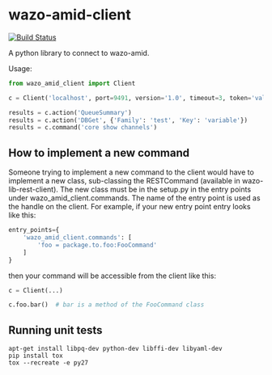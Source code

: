 # wazo-amid-client

[![Build Status](https://jenkins.wazo.community/buildStatus/icon?job=wazo-amid-client)](https://jenkins.wazo.community/job/wazo-amid-client)

A python library to connect to wazo-amid.

Usage:

```python
from wazo_amid_client import Client

c = Client('localhost', port=9491, version='1.0', timeout=3, token='valid-token')

results = c.action('QueueSummary')
results = c.action('DBGet', {'Family': 'test', 'Key': 'variable'})
results = c.command('core show channels')
```


## How to implement a new command

Someone trying to implement a new command to the client would have to implement a new class,
sub-classing the RESTCommand (available in wazo-lib-rest-client). The new class must be in the
setup.py in the entry points under wazo_amid_client.commands. The name of the entry point is used as
the handle on the client. For example, if your new entry point entry looks like this:

```python
entry_points={
    'wazo_amid_client.commands': [
        'foo = package.to.foo:FooCommand'
    ]
}
```

then your command will be accessible from the client like this:

```python
c = Client(...)

c.foo.bar()  # bar is a method of the FooCommand class
```


Running unit tests
------------------

```
apt-get install libpq-dev python-dev libffi-dev libyaml-dev
pip install tox
tox --recreate -e py27
```
